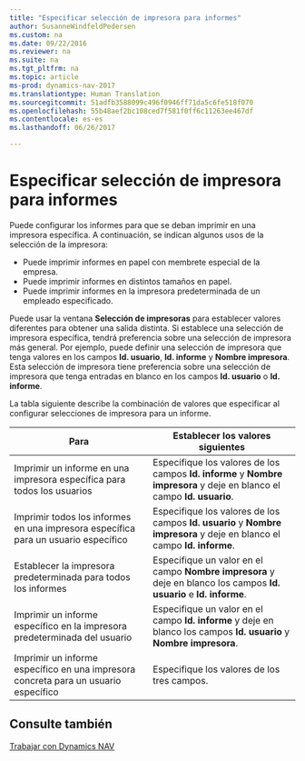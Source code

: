 ```yaml
---
title: "Especificar selección de impresora para informes"
author: SusanneWindfeldPedersen
ms.custom: na
ms.date: 09/22/2016
ms.reviewer: na
ms.suite: na
ms.tgt_pltfrm: na
ms.topic: article
ms-prod: dynamics-nav-2017
ms.translationtype: Human Translation
ms.sourcegitcommit: 51adfb3588099c496f0946ff71da5c6fe518f070
ms.openlocfilehash: 55b48aef2bc108ced7f581f0ff6c11263ee467df
ms.contentlocale: es-es
ms.lasthandoff: 06/26/2017

---
```

    
# <a name="specify-printer-selection-for-reports"></a>Especificar selección de impresora para informes
Puede configurar los informes para que se deban imprimir en una impresora específica. A continuación, se indican algunos usos de la selección de la impresora: 

- Puede imprimir informes en papel con membrete especial de la empresa.
- Puede imprimir informes en distintos tamaños en papel.
- Puede imprimir informes en la impresora predeterminada de un empleado especificado.

Puede usar la ventana **Selección de impresoras** para establecer valores diferentes para obtener una salida distinta. Si establece una selección de impresora específica, tendrá preferencia sobre una selección de impresora más general. Por ejemplo, puede definir una selección de impresora que tenga valores en los campos **Id. usuario**, **Id. informe** y **Nombre impresora**. Esta selección de impresora tiene preferencia sobre una selección de impresora que tenga entradas en blanco en los campos **Id. usuario** o **Id. informe**. 

La tabla siguiente describe la combinación de valores que especificar al configurar selecciones de impresora para un informe.

|Para                                                 |Establecer los valores siguientes                                             |
|---------------------------------------------------|---------------------------------------------------------------------|
|Imprimir un informe en una impresora específica para todos los usuarios |Especifique los valores de los campos **Id. informe** y **Nombre impresora** y deje en blanco el campo **Id. usuario**.|
|Imprimir todos los informes en una impresora específica para un usuario específico|Especifique los valores de los campos **Id. usuario** y **Nombre impresora** y deje en blanco el campo **Id. informe**.|
|Establecer la impresora predeterminada para todos los informes|Especifique un valor en el campo **Nombre impresora** y deje en blanco los campos **Id. usuario** e **Id. informe**.|
|Imprimir un informe específico en la impresora predeterminada del usuario|Especifique un valor en el campo **Id. informe** y deje en blanco los campos **Id. usuario** y **Nombre impresora**.|
|Imprimir un informe específico en una impresora concreta para un usuario específico|Especifique los valores de los tres campos.|

## <a name="see-also"></a>Consulte también
[Trabajar con Dynamics NAV](ui-work-product.md)

